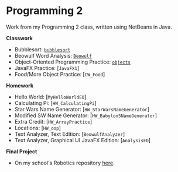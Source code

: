 # Programming 2
Work from my Programming 2 class, written using NetBeans in Java.  
  
**Classwork**
- Bubblesort: [`bubblesort`](/bubblesort)
- Beowulf Word Analysis: [`Beowulf`](/Beowulf)
- Object-Oriented Programming Practice: [`objects`](/objects)
- JavaFX Practice: [`JavaFX1`]
- Food/More Object Practice: [`CW_Food`]

**Homework**
- Hello World: [`MyHelloWorldEO`]
- Calculating Pi: [`HW_CalculatingPi`]
- Star Wars Name Generator: [`HW_StarWarsNameGenerator`]
- Modified SW Name Generator: [`HW_Babylon5NameGenerator`]
- Extra Credit: [`HW_ArrayPractice`]
- Locations: [`HW_oop`]
- Text Analyzer, Text Edition: [`BeowulfAnalyzer`]
- Text Analyzer, Graphical UI JavaFX Edition: [`AnalysisEO`]

**Final Project**
- On my school's Robotics repository [here](https://github.com/EastsidePreparatorySchool/SkyStone/tree/eoreizy/programming2 "EastsidePreparatorySchool/Skystone at eoreizy/programming2").
